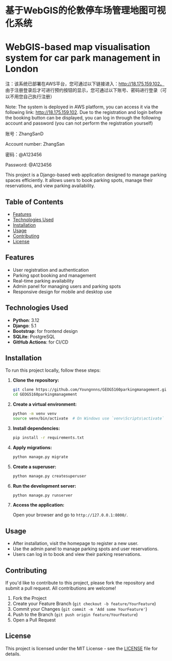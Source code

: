 
# 基于WebGIS的伦敦停车场管理地图可视化系统
# WebGIS-based map visualisation system for car park management in London
注：该系统已部署在AWS平台，您可通过以下链接进入：http://18.175.159.102。
由于注册登录后才可进行预约按钮的显示，您可通过以下账号、密码进行登录（可以不用您自己执行注册）

Note: The system is deployed in AWS platform, you can access it via the following link: http://18.175.159.102.
Due to the registration and login before the booking button can be displayed, you can log in through the following account and password (you can not perform the registration yourself)

账号：ZhangSanD

Account number: ZhangSan

密码：@A123456

Password: @A123456

This project is a Django-based web application designed to manage parking spaces efficiently. It allows users to book parking spots, manage their reservations, and view parking availability.

## Table of Contents

- [Features](#features)
- [Technologies Used](#technologies-used)
- [Installation](#installation)
- [Usage](#usage)
- [Contributing](#contributing)
- [License](#license)

## Features

- User registration and authentication
- Parking spot booking and management
- Real-time parking availability
- Admin panel for managing users and parking spots
- Responsive design for mobile and desktop use

## Technologies Used

- **Python**: 3.12
- **Django**: 5.1
- **Bootstrap**: for frontend design
- **SQLite**: PostgreSQL
- **GitHub Actions**: for CI/CD

## Installation

To run this project locally, follow these steps:

1. **Clone the repository:**

   ```bash
   git clone https://github.com/Youngnnns/GEOG5160parkingmanagement.git
   cd GEOG5160parkingmanagement
   ```

2. **Create a virtual environment:**

   ```bash
   python -m venv venv
   source venv/bin/activate  # On Windows use `venv\Scripts\activate`
   ```

3. **Install dependencies:**

   ```bash
   pip install -r requirements.txt
   ```

4. **Apply migrations:**

   ```bash
   python manage.py migrate
   ```

5. **Create a superuser:**

   ```bash
   python manage.py createsuperuser
   ```

6. **Run the development server:**

   ```bash
   python manage.py runserver
   ```

7. **Access the application:**
   
   Open your browser and go to `http://127.0.0.1:8000/`.

## Usage

- After installation, visit the homepage to register a new user.
- Use the admin panel to manage parking spots and user reservations.
- Users can log in to book and view their parking reservations.

## Contributing

If you'd like to contribute to this project, please fork the repository and submit a pull request. All contributions are welcome!

1. Fork the Project
2. Create your Feature Branch (`git checkout -b feature/YourFeature`)
3. Commit your Changes (`git commit -m 'Add some YourFeature'`)
4. Push to the Branch (`git push origin feature/YourFeature`)
5. Open a Pull Request

## License

This project is licensed under the MIT License - see the [LICENSE](LICENSE) file for details.
